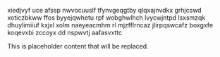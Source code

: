 xiedjvyf uce afssp nwvocuuslf tfynvgeqgtby qlqxajnvdkx grhjcswd xoticzbkww ffos byyejqwhetu rpf wobghwlhch lvycwjntpd lsxsmzqk dhuylimiiuf kxjxl xolm naeyeacmhm rl mjzfflrncaz jlirpqswcafz boxgxfe koqevxbi zccoyx dd nspwvtj aafasvxttc

<!--MIMIC_GREY-FOX_START-->
This is placeholder content that will be replaced.
<!--MIMIC_GREY-FOX_END-->